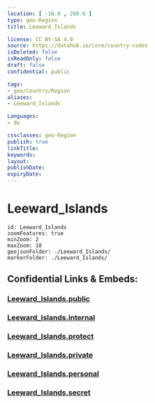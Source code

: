```yaml
---
location: [ -16.8 , 208.6 ] 
type: geo-Region
title: Leeward_Islands

license: CC BY-SA 4.0
source: https://datahub.io/core/country-codes
isDeleted: false
isReadOnly: false
draft: false
confidential: public

tags:
- geo/Country/Region
aliases:
- Leeward_Islands

Languages:
- de

cssclasses: geo-Region
publish: true
linkTitle: 
keywords: 
layout: 
publishDate: 
expiryDate: 
---
```


# Leeward_Islands

```leaflet
id: Leeward_Islands
zoomFeatures: true 
minZoom: 2 
maxZoom: 18
geojsonFolder: ./Leeward_Islands/
markerFolder: ./Leeward_Islands/
```


## Confidential Links & Embeds: 

### [Leeward_Islands.public](/_public/\Earth\Continent\Oceania\Polynesia\French_Polynesia\Divisions~French_PolynesiaLeeward_Islands.public.md) 

### [Leeward_Islands.internal](/_internal/\Earth\Continent\Oceania\Polynesia\French_Polynesia\Divisions~French_PolynesiaLeeward_Islands.internal.md) 

### [Leeward_Islands.protect](/_protect/\Earth\Continent\Oceania\Polynesia\French_Polynesia\Divisions~French_PolynesiaLeeward_Islands.protect.md) 

### [Leeward_Islands.private](/_private/\Earth\Continent\Oceania\Polynesia\French_Polynesia\Divisions~French_PolynesiaLeeward_Islands.private.md) 

### [Leeward_Islands.personal](/_personal/\Earth\Continent\Oceania\Polynesia\French_Polynesia\Divisions~French_PolynesiaLeeward_Islands.personal.md) 

### [Leeward_Islands.secret](/_secret/\Earth\Continent\Oceania\Polynesia\French_Polynesia\Divisions~French_PolynesiaLeeward_Islands.secret.md)

